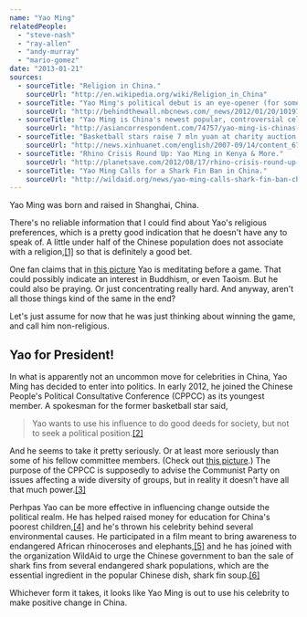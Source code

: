 ```yaml
---
name: "Yao Ming"
relatedPeople:
  - "steve-nash"
  - "ray-allen"
  - "andy-murray"
  - "mario-gomez"
date: "2013-01-21"
sources:
  - sourceTitle: "Religion in China."
    sourceUrl: "http://en.wikipedia.org/wiki/Religion_in_China"
  - sourceTitle: "Yao Ming's political debut is an eye-opener (for some)."
    sourceUrl: "http://behindthewall.nbcnews.com/_news/2012/01/20/10197252-yao-mings-political-debut-is-an-eye-opener-for-some?lite"
  - sourceTitle: "Yao Ming is China's newest popular, controversial celebrity politician."
    sourceUrl: "http://asiancorrespondent.com/74757/yao-ming-is-chinas-newest-popular-controversial-celebrity-politician/"
  - sourceTitle: "Basketball stars raise 7 mln yuan at charity auction."
    sourceUrl: "http://news.xinhuanet.com/english/2007-09/14/content_6720883.htm"
  - sourceTitle: "Rhino Crisis Round Up: Yao Ming in Kenya & More."
    sourceUrl: "http://planetsave.com/2012/08/17/rhino-crisis-round-up-yao-ming-in-kenya-more/"
  - sourceTitle: "Yao Ming Calls for a Shark Fin Ban in China."
    sourceUrl: "http://wildaid.org/news/yao-ming-calls-shark-fin-ban-china"
---
```


Yao Ming was born and raised in Shanghai, China.

There's no reliable information that I could find about Yao's religious preferences, which is a pretty good indication that he doesn't have any to speak of. A little under half of the Chinese population does not associate with a religion,<a class="source-citation" href="http://en.wikipedia.org/wiki/Religion_in_China" title="Religion in China.">[1]</a> so that is definitely a good bet.

One fan claims that in [this picture](http://www.flickr.com/photos/johnball/2427699521/) Yao is meditating before a game. That could possibly indicate an interest in Buddhism, or even Taoism. But he could also be praying. Or just concentrating really hard. And anyway, aren't all those things kind of the same in the end?

Let's just assume for now that he was just thinking about winning the game, and call him non-religious.


## Yao for President!

In what is apparently not an uncommon move for celebrities in China, Yao Ming has decided to enter into politics. In early 2012, he joined the Chinese People's Political Consultative Conference (CPPCC) as its youngest member. A spokesman for the former basketball star said,

>Yao wants to use his influence to do good deeds for society, but not to seek a political position.<a class="source-citation" href="http://behindthewall.nbcnews.com/_news/2012/01/20/10197252-yao-mings-political-debut-is-an-eye-opener-for-some?lite" title="Yao Ming&apos;s political debut is an eye-opener (for some).">[2]</a>

And he seems to take it pretty seriously. Or at least more seriously than some of his fellow committee members. (Check out [this picture](http://www.google.com/imgres?um=1&hl=en&sa=N&tbo=d&rlz=1C1ASUT_enUS499US499&biw=1366&bih=643&tbm=isch&tbnid=eXxizGcZZQsYoM:&imgrefurl=http://behindthewall.nbcnews.com/_news/2012/01/20/10197252-yao-mings-political-debut-is-an-eye-opener-for-some%3Flite&docid=G0wr64opnZAmHM&imgurl=http://m.static.newsvine.com/servista/imagesizer%253Ffile%253Dedflanagan27C086AE-ACF3-263E-E128-251C725620D0.jpg%2526width%253D600&w=600&h=419&ei=Qcz5UOf4HaTYigKN5oDYAQ&zoom=1&iact=hc&vpx=277&vpy=134&dur=813&hovh=188&hovw=269&tx=160&ty=99&sig=100862210527794923060&page=1&tbnh=148&tbnw=233&start=0&ndsp=31&ved=1t:429,r:2,s:0,i:91).) The purpose of the CPPCC is supposedly to advise the Communist Party on issues affecting a wide diversity of groups, but in reality it doesn't have all that much power.<a class="source-citation" href="http://asiancorrespondent.com/74757/yao-ming-is-chinas-newest-popular-controversial-celebrity-politician/" title="Yao Ming is China&apos;s newest popular, controversial celebrity politician.">[3]</a>

Perhpas Yao can be more effective in influencing change outside the political realm. He has helped raised money for education for China's poorest children,<a class="source-citation" href="http://news.xinhuanet.com/english/2007-09/14/content_6720883.htm" title="Basketball stars raise 7 mln yuan at charity auction.">[4]</a> and he's thrown his celebrity behind several environmental causes. He participated in a film meant to bring awareness to endangered African rhinoceroses and elephants,<a class="source-citation" href="http://planetsave.com/2012/08/17/rhino-crisis-round-up-yao-ming-in-kenya-more/" title="Rhino Crisis Round Up: Yao Ming in Kenya &amp; More.">[5]</a> and he has joined with the organization WildAid to urge the Chinese government to ban the sale of shark fins from several endangered shark populations, which are the essential ingredient in the popular Chinese dish, shark fin soup.<a class="source-citation" href="http://wildaid.org/news/yao-ming-calls-shark-fin-ban-china" title="Yao Ming Calls for a Shark Fin Ban in China.">[6]</a>

Whichever form it takes, it looks like Yao Ming is out to use his celebrity to make positive change in China.